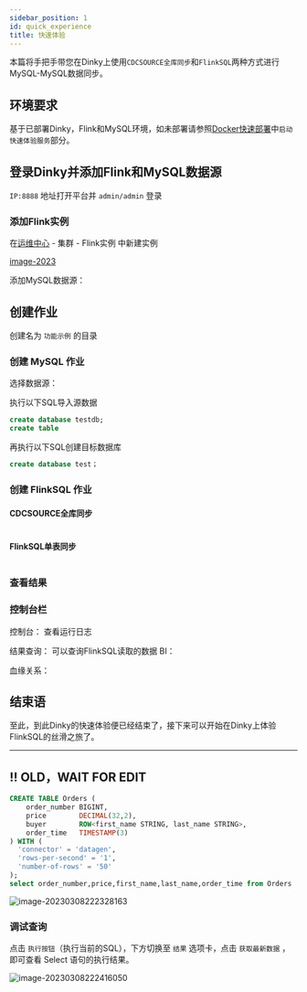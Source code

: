 ```yaml
---
sidebar_position: 1
id: quick_experience
title: 快速体验
---
```

本篇将手把手带您在Dinky上使用`CDCSOURCE全库同步`和`FlinkSQL`两种方式进行MySQL-MySQL数据同步。
## 环境要求
基于已部署Dinky，Flink和MySQL环境，如未部署请参照[Docker快速部署](../get_started/docker_deploy "Docker快速部署")中`启动快速体验服务`部分。

## 登录Dinky并添加Flink和MySQL数据源
`IP:8888` 地址打开平台并 `admin/admin` 登录

### 添加Flink实例
在[运维中心](../) - 集群 - Flink实例 中新建实例

[image-2023](http://www.aiwenmo.com/dinky/docs/zh-CN/quick_start/docker/none.png)

添加MySQL数据源：


## 创建作业
创建名为 `功能示例` 的目录

### 创建 MySQL 作业

选择数据源：

执行以下SQL导入源数据
```sql
create database testdb;
create table
```
再执行以下SQL创建目标数据库
```sql
create database test；
```


### 创建 FlinkSQL 作业

#### CDCSOURCE全库同步
```sql

```

#### FlinkSQL单表同步
```sql

```
### 查看结果



### 控制台栏
控制台：
查看运行日志

结果查询：
可以查询FlinkSQL读取的数据
BI：

血缘关系：




## 结束语
至此，到此Dinky的快速体验便已经结束了，接下来可以开始在Dinky上体验FlinkSQL的丝滑之旅了。







---
!! OLD，WAIT FOR EDIT
---

```sql
CREATE TABLE Orders (
    order_number BIGINT,
    price        DECIMAL(32,2),
    buyer        ROW<first_name STRING, last_name STRING>,
    order_time   TIMESTAMP(3)
) WITH (
  'connector' = 'datagen',
  'rows-per-second' = '1',
  'number-of-rows' = '50'
);
select order_number,price,first_name,last_name,order_time from Orders 
```

![image-20230308222328163](http://www.aiwenmo.com/dinky/docs/zh-CN/quick_start/docker/helloword.png)

### 调试查询

点击 `执行按钮`（执行当前的SQL），下方切换至 `结果` 选项卡，点击 `获取最新数据` ，即可查看 Select 语句的执行结果。

![image-20230308222416050](http://www.aiwenmo.com/dinky/docs/zh-CN/quick_start/docker/selecttable.png)

